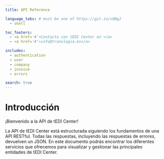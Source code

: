 ```yaml
---
title: API Reference

language_tabs: # must be one of https://git.io/vQNgJ
  - shell

toc_footers:
  - <a href='#'>Contacta con tEDI Center en </a>
  - <a href='#'>info@translogia.es</a>

includes:
  - authentication
  - user
  - company
  - invoice
  - errors

search: true
---
```


# Introducción

¡Bienvenido a la API de tEDI Center!

La API de tEDI Center está estructurada siguiendo los fundamentos de una API RESTful. Todas las respuestas, incluyendo las respuestas de errores, devuelven un JSON. En este documento podrás encontrar los diferentes servicios que ofrecemos para visualizar y gestionar las principales entidades de tEDI Center.
